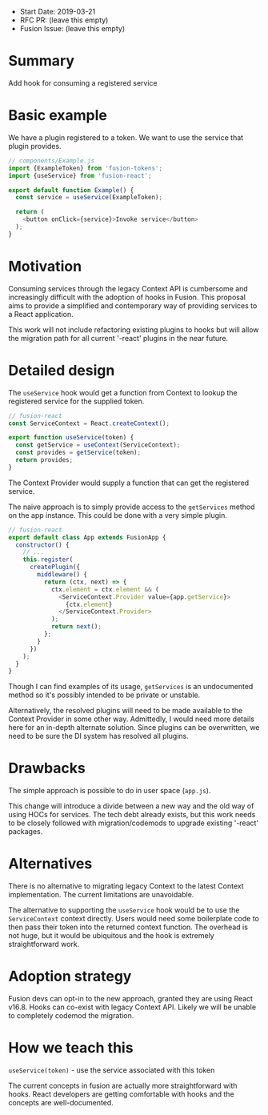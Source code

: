 * Start Date: 2019-03-21
* RFC PR: (leave this empty)
* Fusion Issue: (leave this empty)

# Summary

Add hook for consuming a registered service


# Basic example

We have a plugin registered to a token. We want to use the service that plugin provides.

```javascript
// components/Example.js
import {ExampleToken} from 'fusion-tokens';
import {useService} from 'fusion-react';

export default function Example() {
  const service = useService(ExampleToken);

  return (
    <button onClick={service}>Invoke service</button>
  );
}
```

# Motivation

Consuming services through the legacy Context API is cumbersome and increasingly difficult with the adoption of hooks in Fusion. This proposal aims to provide a simplified and contemporary way of providing services to a React application.

This work will not include refactoring existing plugins to hooks but will allow the migration path for all current '-react' plugins in the near future.

# Detailed design

The `useService` hook would get a function from Context to lookup the registered service for the supplied token.

```javascript
// fusion-react
const ServiceContext = React.createContext();

export function useService(token) {
  const getService = useContext(ServiceContext);
  const provides = getService(token);
  return provides;
}
```

The Context Provider would supply a function that can get the registered service.

The naive approach is to simply provide access to the `getServices` method on the app instance. This could be done with a very simple plugin.

```javascript
// fusion-react
export default class App extends FusionApp {
  constructor() {
    // ...
    this.register(
      createPlugin({
        middleware() {
          return (ctx, next) => {
            ctx.element = ctx.element && (
              <ServiceContext.Provider value={app.getService}>
                {ctx.element}
              </ServiceContext.Provider>
            );
            return next();
          };
        }
      })
    );
  }
}
```

Though I can find examples of its usage, `getServices` is an undocumented method so it's possibly intended to be private or unstable.

Alternatively, the resolved plugins will need to be made available to the Context Provider in some other way. Admittedly, I would need more details here for an in-depth alternate solution. Since plugins can be overwritten, we need to be sure the DI system has resolved all plugins.

# Drawbacks

The simple approach is possible to do in user space (`app.js`).

This change will introduce a divide between a new way and the old way of using HOCs for services. The tech debt already exists, but this work needs to be closely followed with migration/codemods to upgrade existing '-react' packages.

# Alternatives

There is no alternative to migrating legacy Context to the latest Context implementation. The current limitations are unavoidable.

The alternative to supporting the `useService` hook would be to use the `ServiceContext` context directly. Users would need some boilerplate code to then pass their token into the returned context function. The overhead is not huge, but it would be ubiquitous and the hook is extremely straightforward work.

# Adoption strategy

Fusion devs can opt-in to the new approach, granted they are using React v16.8. Hooks can co-exist with legacy Context API. Likely we will be unable to completely codemod the migration.

# How we teach this

`useService(token)` - use the service associated with this token

The current concepts in fusion are actually more straightforward with hooks. React developers are getting comfortable with hooks and the concepts are well-documented.